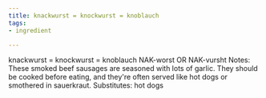 ```yaml
---
title: knackwurst = knockwurst = knoblauch
tags:
- ingredient

---
```

knackwurst = knockwurst = knoblauch NAK-worst OR NAK-vursht Notes: These smoked beef sausages are seasoned with lots of garlic. They should be cooked before eating, and they're often served like hot dogs or smothered in sauerkraut. Substitutes: hot dogs
